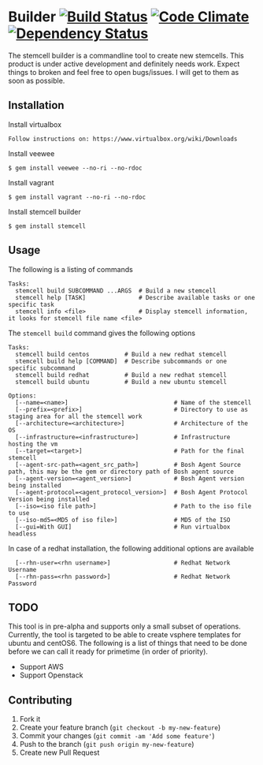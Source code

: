 # Builder [![Build Status](https://travis-ci.org/ankurcha/stemcell.png?branch=master)](https://travis-ci.org/ankurcha/stemcell) [![Code Climate](https://codeclimate.com/github/ankurcha/stemcell.png)](https://codeclimate.com/github/ankurcha/stemcell) [![Dependency Status](https://gemnasium.com/ankurcha/stemcell.png)](https://gemnasium.com/ankurcha/stemcell)

The stemcell builder is a commandline tool to create new stemcells. This product is under active development and definitely needs work. Expect things to broken and feel free to open bugs/issues. I will get to them as soon as possible.

## Installation

Install virtualbox

    Follow instructions on: https://www.virtualbox.org/wiki/Downloads

Install veewee

    $ gem install veewee --no-ri --no-rdoc

Install vagrant

    $ gem install vagrant --no-ri --no-rdoc

Install stemcell builder

    $ gem install stemcell

## Usage

The following is a listing of commands
```
Tasks:
  stemcell build SUBCOMMAND ...ARGS  # Build a new stemcell
  stemcell help [TASK]               # Describe available tasks or one specific task
  stemcell info <file>               # Display stemcell information, it looks for stemcell file name <file>
```
The `stemcell build` command gives the following options

```
Tasks:
  stemcell build centos          # Build a new redhat stemcell
  stemcell build help [COMMAND]  # Describe subcommands or one specific subcommand
  stemcell build redhat          # Build a new redhat stemcell
  stemcell build ubuntu          # Build a new ubuntu stemcell

Options:
  [--name=<name>]                              # Name of the stemcell
  [--prefix=<prefix>]                          # Directory to use as staging area for all the stemcell work
  [--architecture=<architecture>]              # Architecture of the OS
  [--infrastructure=<infrastructure>]          # Infrastructure hosting the vm
  [--target=<target>]                          # Path for the final stemcell
  [--agent-src-path=<agent_src_path>]          # Bosh Agent Source path, this may be the gem or directory path of Bosh agent source
  [--agent-version=<agent_version>]            # Bosh Agent version being installed
  [--agent-protocol=<agent_protocol_version>]  # Bosh Agent Protocol Version being installed
  [--iso=<iso file path>]                      # Path to the iso file to use
  [--iso-md5=<MD5 of iso file>]                # MD5 of the ISO
  [--gui=With GUI]                             # Run virtualbox headless
```

In case of a redhat installation, the following additional options are available
```
  [--rhn-user=<rhn username>]                  # Redhat Network Username
  [--rhn-pass=<rhn password>]                  # Redhat Network Password
```

## TODO
This tool is in pre-alpha and supports only a small subset of operations. Currently, the tool is targeted
to be able to create vsphere templates for ubuntu and centOS6. The following is a list of things
that need to be done before we can call it ready for primetime (in order of priority).
* Support AWS
* Support Openstack

## Contributing

1. Fork it
2. Create your feature branch (`git checkout -b my-new-feature`)
3. Commit your changes (`git commit -am 'Add some feature'`)
4. Push to the branch (`git push origin my-new-feature`)
5. Create new Pull Request
